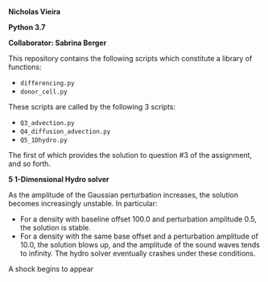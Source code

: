 

**Nicholas Vieira**

**Python 3.7**

**Collaborator: Sabrina Berger**

This repository contains the following scripts which constitute a library of
functions:
- ```differencing.py```
- ```donor_cell.py```

These scripts are called by the following 3 scripts:
- ```Q3_advection.py```
- ```Q4_diffusion_advection.py```
- ```Q5_1Dhydro.py```


The first of which provides the solution to question #3 of the assignment, and so 
forth. 


**5 1-Dimensional Hydro solver**

As the amplitude of the Gaussian perturbation increases, the solution becomes 
increasingly unstable. In particular:
- For a density with baseline offset 100.0 and perturbation amplitude 0.5, 
  the solution is stable.
- For a density with the same base offset and a perturbation amplitude of 
  10.0, the solution blows up, and the amplitude of the sound waves tends to 
  infinity. The hydro solver eventually crashes under these conditions.

A shock begins to appear 
